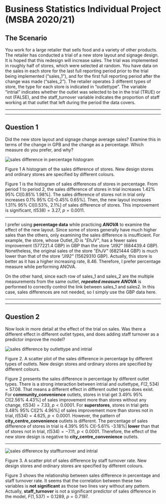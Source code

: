 # Business Statistics Individual Project (MSBA 2020/21)

## The Scenario

You work for a large retailer that sells food and a variety of other products. The retailer has conducted a trial of a new store layout and signage design. It is hoped that this redesign will increase sales. The trial was implemented in roughly half of stores, which were selected at random. You have data on the sales in each store for the last full reporting period prior to the trial being implemented (“sales_1”), and for the first full reporting period after the change was made (“sales_2”). The retailer operates 3 different types of store, the type for each store is indicated in “outlettype”. The variable “intrial” indicates whether the outlet was selected to be in the trial (TRUE) or not (FALSE), and the staff_turnover variable indicates the proportion of staff working
at that outlet that left during the period the data covers.

---
---

## Question 1
Did the new store layout and signage change average sales? Examine this in terms of the change in GPB and the change as a percentage. Which measure do you prefer, and why?

![sales difference in percentage histogram](https://user-images.githubusercontent.com/43996798/136628533-b9099812-95fb-492b-b641-d590772cb976.png)

Figure 1 A histogram of the sales difference of stores. New design stores and ordinary stores are specified by different colours.

Figure 1 is the histogram of sales differences of stores in percentage. From period 1 to period 2, the sales difference of stores in trial increases 1.42% 95% CI[0.85% 1.98%]. The sales difference of stores not in trial only increases 0.1% 95% CI[-0.45% 0.65%]. Then, the new layout increases 1.31% 95% CI[0.53%, 2.1%] of sales difference of stores. This improvement is significant, $t(538) = 3.27$, $p = 0.0011$.

---

I prefer using **percentage data** while practicing ***ANOVA*** to examine the effect of the new layout. Since some of stores generally have much higher sales than the others, only examining the sales difference is insufficient. For example, the store, whose Outlet_ID is *"EhJV"*, has a fewer sales improvement ($577221.4$ GBP) in GBP than the store *"JI92"* ($684439.4$ GBP). Nonetheless, the original sales of the store *"EhJV"* ($6821444$ GBP) is much lower than that of the store *"JI92"* ($15629310$ GBP). Actually, this store is better as it has a higher increasing rate, $8.46%$. Therefore, I prefer percentage measure while performing ANOVA. 

On the other hand, since each row of sales_1 and sales_2 are the multiple measurements from the same outlet, ***repeated measure ANOVA*** is performed to correctly control the link between sales_1 and sales2. In this case, sales differences are not needed, so I simply use the GBP data here.

---
---

## Question 2
Now look in more detail at the effect of the trial on sales. Was there a different effect in different outlet types, and does adding staff turnover as a predictor improve the model?

![sales difference by outlettype and intrial](https://user-images.githubusercontent.com/43996798/136628763-ba0ff1c8-a758-4465-96a2-0f5ca8f51e94.png)

Figure 2. A scatter plot of the sales difference in percentage by different types of outlets. New design stores and ordinary stores are specified by different colours.

Figure 2 presents the sales difference in percentage by different outlet types. There is a strong interaction between intrial and outlettype, $F(2, 534) = 57.08$. That means a different effect in different outlet types does exist. For **community_convenience** outlets, stores in trial get 3.49% 95% CI[2.56% 4.43%] of sales improvement more than stores without any change, $t(534) = 7.33$, $p < 0.0001$. For **superstores**, stores in trial gets 3.48% 95% CI[2% 4.96%] of sales improvement more than stores not in trial, $t(534) = 4.625$, $p < 0.0001$. However, the pattern of **city_centre_convenience** outlets is different. The percentage of sales difference of stores in trial is 4.39% 95% CI[-5.61% -3.18%] **lower** than that of stores not in trial, $t(534) = -7.11$, $p < 0.0001$. Therefore, the effect of the new store design is negative to **city_centre_convenience** outlets.

---

![sales difference by staffturnover and intrial](https://user-images.githubusercontent.com/43996798/136628835-627bc823-9b41-4f41-82f2-a253bfbf93ae.png)

Figure 3. A scatter plot of sales difference by staff turnover rate. New design stores and ordinary stores are specified by different colours.

Figure 3 shows the relationship between sales difference in percentage and staff turnover rate. It seems that the correlation between these two variables is **not significant** as those two lines vary without any pattern. Actually, **staff_turnover** is not a significant predictor of sales difference in the model, $F(1, 537) = 0.1289$, $p = 0.7197$.
